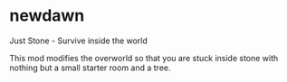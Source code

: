 newdawn
=======

Just Stone - Survive inside the world

This mod modifies the overworld so that you are stuck inside stone with nothing but a small starter room and a tree.